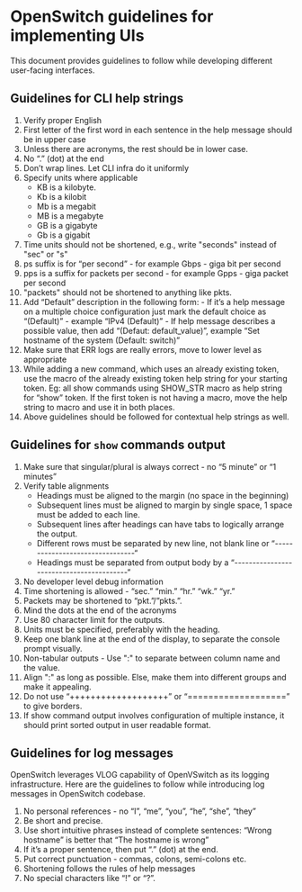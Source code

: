 # OpenSwitch guidelines for implementing UIs

This document provides guidelines to follow while developing different user-facing interfaces.

## Guidelines for CLI help strings

 1. Verify proper English
 2. First letter of the first word in each sentence in the help message should be in upper case
 3. Unless there are acronyms, the rest should be in lower case.
 4. No “.” (dot) at the end
 5. Don’t wrap lines. Let CLI infra do it uniformly
 6. Specify units where applicable
    - KB is a kilobyte.
    - Kb is a kilobit
    - Mb is a megabit
    - MB is a megabyte
    - GB is a gigabyte
    - Gb is a gigabit
 7. Time units should not be shortened, e.g., write "seconds" instead of "sec" or "s"
 8. ps suffix is for “per second” - for example Gbps - giga bit per second
 9. pps is a suffix for packets per second - for example Gpps - giga packet per second
 10. "packets" should not be shortened to anything like pkts.
 11. Add “Default” description in the following form:
    - If it’s a help message on a multiple choice configuration just mark the default choice as “(Default)” - example “IPv4 (Default)”
    - If help message describes a possible value, then add “(Defaut: default_value)”, example “Set hostname of the system (Default: switch)”
 12. Make sure that ERR logs are really errors, move to lower level as appropriate
 13. While adding a new command, which uses an already existing token, use the macro of the already existing token help string for your starting token.
     Eg: all show commands using SHOW_STR macro as help string for “show” token. If the first token is not having a macro, move the help string to macro and use it in both places.
 14. Above guidelines should be followed for contextual help strings as well.

## Guidelines for `show` commands output

1. Make sure that singular/plural is always correct - no “5 minute” or “1 minutes”
2. Verify table alignments
   - Headings must be aligned to the margin (no space in the beginning)
   - Subsequent lines must be aligned to margin by single space, 1 space must be added to each line.
   - Subsequent lines after headings can have tabs to logically arrange the output.
   - Different rows must be separated by new line, not blank line or “--------------------------------“
   - Headings must be separated from output body by a “-----------------------------------------“
3. No developer level debug information
4. Time shortening is allowed - “sec.” “min.” “hr.” “wk.” “yr.”
5. Packets may be shortened to “pkt.”/”pkts.”. 
6. Mind the dots at the end of the acronyms
7. Use 80 character limit for the outputs.
8. Units must be specified, preferably with the heading.
9. Keep one blank line at the end of the display, to separate the console prompt visually.
10. Non-tabular outputs - Use ":" to separate between column name and the value.
11. Align ":" as long as possible. Else, make them into different groups and make it appealing.
12. Do not use “+++++++++++++++++++” or “===================” to give borders.
13. If show command output involves configuration of multiple instance, it should print sorted output in user readable format.


## Guidelines for log messages
OpenSwitch leverages VLOG capability of OpenVSwitch as its logging infrastructure. Here are the guidelines to follow while introducing log messages in OpenSwitch codebase.

 1. No personal references - no “I”, “me”, “you”, “he”, “she”, “they”
 2. Be short and precise.
 3. Use short intuitive phrases instead of complete sentences: “Wrong hostname” is better that “The hostname is wrong”
 4. If it’s a proper sentence, then put “.” (dot) at the end.
 5. Put correct punctuation - commas, colons, semi-colons etc.
 6. Shortening follows the rules of help messages
 7. No special characters like “!” or “?”.



